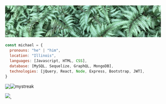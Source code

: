 <p align="center">
  <img src="https://github.com/Michael-Bee/Michael-Bee/blob/main/FernBackground2.jpg?raw=true"  />
</p>


```javascript
const michael = {
  pronouns: "he" | "him",
  location: "Illinois",
  languages: [Javascript, HTML, CSS],
  database: [MySQL, Sequelize, GraphQL, MongoDB],
  technologies: [jQuery, React, Node, Express, Bootstrap, JWT],
}
```


<img align="center" src="https://github-readme-stats.vercel.app/api?username=Michael-Bee&hide_rank=true&theme=gotham&count_private=true&show_icons=true" /><img align="center" src="https://github-readme-streak-stats.herokuapp.com/?user=Michael-Bee&theme=gotham" alt="mystreak"/>
<!-- <img align="center" src="https://github-readme-stats.vercel.app/api/top-langs/?username=Michael-Bee&layout=compact&theme=gotham" /> -->


<p>
<a href="https://www.linkedin.com/in/michael-bee-13676a225/">
 <img src="https://img.shields.io/badge/-MichaelBee-blue?style=flat-square&logo=Linkedin&logoColor=white&link=https://www.linkedin.com/in/michael-bee-13676a225/"/>
</a>
<img src="https://komarev.com/ghpvc/?username=Michael-Bee&style=flat-square&color=blue" alt=""/>
</p>
